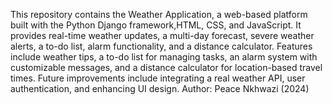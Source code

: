 This repository contains the Weather Application, a web-based platform built with the Python Django framework,HTML, CSS, and JavaScript. It provides real-time weather updates, a multi-day forecast, severe weather alerts, a to-do list, alarm functionality, and a distance calculator. Features include weather tips, a to-do list for managing tasks, an alarm system with customizable messages, and a distance calculator for location-based travel times. Future improvements include integrating a real weather API, user authentication, and enhancing UI design. 
Author: Peace Nkhwazi (2024)
